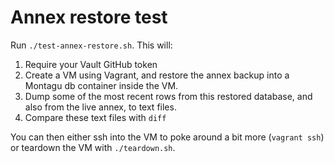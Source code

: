 # Annex restore test
Run `./test-annex-restore.sh`. This will:

1. Require your Vault GitHub token
1. Create a VM using Vagrant, and restore the annex backup into a
   Montagu db container inside the VM.
1. Dump some of the most recent rows from this restored database,
   and also from the live annex, to text files.
1. Compare these text files with `diff`

You can then either ssh into the VM to poke around a bit more (`vagrant ssh`)
or teardown the VM with `./teardown.sh`.
